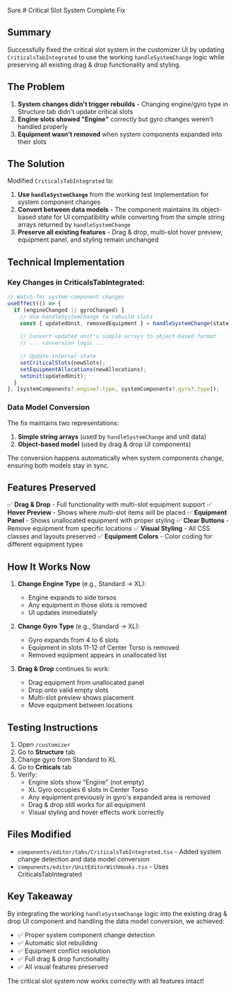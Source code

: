 Sure.# Critical Slot System Complete Fix

## Summary
Successfully fixed the critical slot system in the customizer UI by updating `CriticalsTabIntegrated` to use the working `handleSystemChange` logic while preserving all existing drag & drop functionality and styling.

## The Problem
1. **System changes didn't trigger rebuilds** - Changing engine/gyro type in Structure tab didn't update critical slots
2. **Engine slots showed "Engine"** correctly but gyro changes weren't handled properly
3. **Equipment wasn't removed** when system components expanded into their slots

## The Solution
Modified `CriticalsTabIntegrated` to:
1. **Use `handleSystemChange`** from the working test implementation for system component changes
2. **Convert between data models** - The component maintains its object-based state for UI compatibility while converting from the simple string arrays returned by `handleSystemChange`
3. **Preserve all existing features** - Drag & drop, multi-slot hover preview, equipment panel, and styling remain unchanged

## Technical Implementation

### Key Changes in CriticalsTabIntegrated:
```typescript
// Watch for system component changes
useEffect(() => {
  if (engineChanged || gyroChanged) {
    // Use handleSystemChange to rebuild slots
    const { updatedUnit, removedEquipment } = handleSystemChange(state.unit, changeType, newValue);
    
    // Convert updated unit's simple arrays to object-based format
    // ... conversion logic ...
    
    // Update internal state
    setCriticalSlots(newSlots);
    setEquipmentAllocations(newAllocations);
    setUnit(updatedUnit);
  }
}, [systemComponents?.engine?.type, systemComponents?.gyro?.type]);
```

### Data Model Conversion
The fix maintains two representations:
1. **Simple string arrays** (used by `handleSystemChange` and unit data)
2. **Object-based model** (used by drag & drop UI components)

The conversion happens automatically when system components change, ensuring both models stay in sync.

## Features Preserved
✅ **Drag & Drop** - Full functionality with multi-slot equipment support
✅ **Hover Preview** - Shows where multi-slot items will be placed
✅ **Equipment Panel** - Shows unallocated equipment with proper styling
✅ **Clear Buttons** - Remove equipment from specific locations
✅ **Visual Styling** - All CSS classes and layouts preserved
✅ **Equipment Colors** - Color coding for different equipment types

## How It Works Now

1. **Change Engine Type** (e.g., Standard → XL):
   - Engine expands to side torsos
   - Any equipment in those slots is removed
   - UI updates immediately

2. **Change Gyro Type** (e.g., Standard → XL):
   - Gyro expands from 4 to 6 slots
   - Equipment in slots 11-12 of Center Torso is removed
   - Removed equipment appears in unallocated list

3. **Drag & Drop** continues to work:
   - Drag equipment from unallocated panel
   - Drop onto valid empty slots
   - Multi-slot preview shows placement
   - Move equipment between locations

## Testing Instructions

1. Open `/customizer`
2. Go to **Structure** tab
3. Change gyro from Standard to XL
4. Go to **Criticals** tab
5. Verify:
   - Engine slots show "Engine" (not empty)
   - XL Gyro occupies 6 slots in Center Torso
   - Any equipment previously in gyro's expanded area is removed
   - Drag & drop still works for all equipment
   - Visual styling and hover effects work correctly

## Files Modified
- `components/editor/tabs/CriticalsTabIntegrated.tsx` - Added system change detection and data model conversion
- `components/editor/UnitEditorWithHooks.tsx` - Uses CriticalsTabIntegrated

## Key Takeaway
By integrating the working `handleSystemChange` logic into the existing drag & drop UI component and handling the data model conversion, we achieved:
- ✅ Proper system component change detection
- ✅ Automatic slot rebuilding
- ✅ Equipment conflict resolution
- ✅ Full drag & drop functionality
- ✅ All visual features preserved

The critical slot system now works correctly with all features intact!
